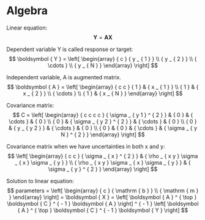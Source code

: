 # Algebra

Linear equation:
$$
\boldsymbol { Y } = \boldsymbol { A } \boldsymbol { X }
$$

Dependent variable Y is called response or target:
$$
\boldsymbol { Y } = \left[ \begin{array} { c } { y _ { 1 } } \\ { y _ { 2 } } \\ { \cdots } \\ { y _ { N } } \end{array} \right]
$$

Independent variable, A is augmented matrix.
$$
\boldsymbol { A } = \left[ \begin{array} { c c } { 1 } & { x _ { 1 } } \\ { 1 } & { x _ { 2 } } \\ { \cdots } \\ { 1 } & { x _ { N } } \end{array} \right]
$$


Covariance matrix:
$$
C = \left[ \begin{array} { c c c c } { \sigma _ { y 1 } ^ { 2 } } & { 0 } & { \cdots } & { 0 } \\ { 0 } & { \sigma _ { y 2 } ^ { 2 } } & { \cdots } & { 0 } \\ { 0 } & { y _ { y 2 } } & { \cdots } & { 0 } \\ { 0 } & { 0 } & { \cdots } & { \sigma _ { y N } ^ { 2 } } \end{array} \right]
$$

Covariance matrix when we have uncertainties in both x and y:
$$
\left[ \begin{array} { c c } { \sigma _ { x } ^ { 2 } } & { \rho _ { x y } \sigma _ { x } \sigma _ { y } } \\ { \rho _ { x y } \sigma _ { x } \sigma _ { y } } & { \sigma _ { y } ^ { 2 } } \end{array} \right]
$$

Solution to linear equation:
$$
parameters = \left[ \begin{array} { c } { \mathrm { b } } \\ { \mathrm { m } } \end{array} \right] = \boldsymbol { X } = \left[ \boldsymbol { A } ^ { \top } \boldsymbol { C } ^ { - 1 } \boldsymbol { A } \right] ^ { - 1 } \left[ \boldsymbol { A } ^ { \top } \boldsymbol { C } ^ { - 1 } \boldsymbol { Y } \right]
$$
